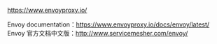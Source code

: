 https://www.envoyproxy.io/

Envoy documentation：https://www.envoyproxy.io/docs/envoy/latest/
Envoy 官方文档中文版：http://www.servicemesher.com/envoy/
